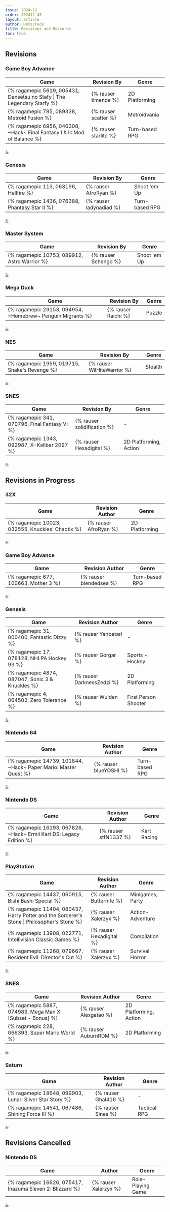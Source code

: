 ```yaml
---
issue: 2024-12
order: 202412-45
layout: article
author: Hotscrock
title: Revisions and Rescores
toc: true
---
```


## Revisions

### Game Boy Advance


| Game                                                                      | Revision By           | Genre          |
| ------------------------------------------------------------------------- | --------------------- | -------------- |
| {% ragamepic 5619, 005431, Densetsu no Stafy \| The Legendary Starfy %}   | {% rauser timenoe %}  | 2D Platforming |
| {% ragamepic 785, 089338, Metroid Fusion %}                               | {% rauser scatter %}  | Metroidvania   |
| {% ragamepic 6956, 046308, ~Hack~ Final Fantasy I & II: Mod of Balance %} | {% rauser starlite %} | Turn-based RPG |

<a href="#toc">:top:</a>


### Genesis


| Game                                           | Revision By             | Genre          |
| ---------------------------------------------- | ----------------------- | -------------- |
| {% ragamepic 113, 063196, Hellfire %}          | {% rauser AfroRyan %}   | Shoot 'em Up   |
| {% ragamepic 1436, 076388, Phantasy Star II %} | {% rauser ladynadiad %} | Turn-based RPG |

<a href="#toc">:top:</a>


### Master System


| Game                                         | Revision By          | Genre        |
| -------------------------------------------- | -------------------- | ------------ |
| {% ragamepic 10753, 089912, Astro Warrior %} | {% rauser Schengo %} | Shoot 'em Up |

<a href="#toc">:top:</a>


### Mega Duck


| Game                                                       | Revision By         | Genre  |
| ---------------------------------------------------------- | ------------------- | ------ |
| {% ragamepic 29153, 094954, ~Homebrew~ Penguin Migrants %} | {% rauser Raichi %} | Puzzle |

<a href="#toc">:top:</a>


### NES


| Game                                          | Revision By                 | Genre   |
| --------------------------------------------- | --------------------------- | ------- |
| {% ragamepic 1959, 019715, Snake's Revenge %} | {% rauser WilHiteWarrior %} | Stealth |

<a href="#toc">:top:</a>


### SNES


| Game                                          | Revision By                 | Genre                  |
| --------------------------------------------- | --------------------------- | ---------------------- |
| {% ragamepic 341, 070796, Final Fantasy VI %} | {% rauser solidification %} | -                      |
| {% ragamepic 1343, 092987, X-Kaliber 2097 %}  | {% rauser Hexadigital %}    | 2D Platforming, Action |

<a href="#toc">:top:</a>



## Revisions in Progress

### 32X


| Game                                             | Revision Author       | Genre          |
| ------------------------------------------------ | --------------------- | -------------- |
| {% ragamepic 10023, 032555, Knuckles' Chaotix %} | {% rauser AfroRyan %} | 2D Platforming |

<a href="#toc">:top:</a>


### Game Boy Advance


| Game                                  | Revision Author         | Genre          |
| ------------------------------------- | ----------------------- | -------------- |
| {% ragamepic 677, 100663, Mother 3 %} | {% rauser blendedsea %} | Turn-based RPG |

<a href="#toc">:top:</a>


### Genesis


| Game                                             | Revision Author            | Genre                |
| ------------------------------------------------ | -------------------------- | -------------------- |
| {% ragamepic 31, 000400, Fantastic Dizzy %}      | {% rauser Yanbetari %}     | -                    |
| {% ragamepic 17, 078128, NHLPA Hockey 93 %}      | {% rauser Gorgar %}        | Sports - Hockey      |
| {% ragamepic 4874, 087047, Sonic 3 & Knuckles %} | {% rauser DarknessZedzi %} | 2D Platforming       |
| {% ragamepic 4, 064502, Zero Tolerance %}        | {% rauser Wulden %}        | First Person Shooter |

<a href="#toc">:top:</a>


### Nintendo 64


| Game                                                            | Revision Author        | Genre          |
| --------------------------------------------------------------- | ---------------------- | -------------- |
| {% ragamepic 14739, 101844, ~Hack~ Paper Mario: Master Quest %} | {% rauser blueYOSHI %} | Turn-based RPG |

<a href="#toc">:top:</a>


### Nintendo DS


| Game                                                                | Revision Author       | Genre       |
| ------------------------------------------------------------------- | --------------------- | ----------- |
| {% ragamepic 16193, 067826, ~Hack~ Ermii Kart DS: Legacy Edition %} | {% rauser stfN1337 %} | Kart Racing |

<a href="#toc">:top:</a>


### PlayStation


| Game                                                                                        | Revision Author          | Genre            |
| ------------------------------------------------------------------------------------------- | ------------------------ | ---------------- |
| {% ragamepic 14437, 060915, Bishi Bashi Special %}                                          | {% rauser Butternife %}  | Minigames, Party |
| {% ragamepic 11404, 080437, Harry Potter and the Sorcerer's Stone \| Philosopher's Stone %} | {% rauser Xalerzyx %}    | Action-Adventure |
| {% ragamepic 13908, 022771, Intellivision Classic Games %}                                  | {% rauser Hexadigital %} | Compilation      |
| {% ragamepic 11268, 079667, Resident Evil: Director's Cut %}                                | {% rauser Xalerzyx %}    | Survival Horror  |

<a href="#toc">:top:</a>


### SNES


| Game                                                      | Revision Author        | Genre                  |
| --------------------------------------------------------- | ---------------------- | ---------------------- |
| {% ragamepic 5887, 074989, Mega Man X [Subset - Bonus] %} | {% rauser Alexgatao %} | 2D Platforming, Action |
| {% ragamepic 228, 066393, Super Mario World %}            | {% rauser AuburnRDM %} | 2D Platforming         |

<a href="#toc">:top:</a>


### Saturn


| Game                                                    | Revision Author      | Genre        |
| ------------------------------------------------------- | -------------------- | ------------ |
| {% ragamepic 18648, 099903, Lunar: Silver Star Story %} | {% rauser Ghal416 %} | -            |
| {% ragamepic 14541, 067486, Shining Force III %}        | {% rauser Sines %}   | Tactical RPG |

<a href="#toc">:top:</a>


## Revisions Cancelled

### Nintendo DS


| Game                                                      | Author                | Genre             |
| --------------------------------------------------------- | --------------------- | ----------------- |
| {% ragamepic 16626, 075417, Inazuma Eleven 2: Blizzard %} | {% rauser Xalerzyx %} | Role-Playing Game |

<a href="#toc">:top:</a>


